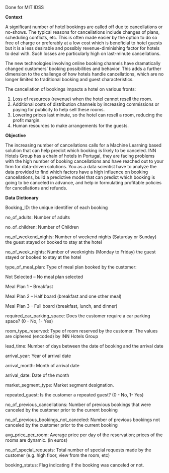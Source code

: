 Done for MIT IDSS

**Context**

A significant number of hotel bookings are called off due to cancellations or no-shows. The typical reasons for cancellations include changes of plans, scheduling conflicts, etc. This is often made easier by the option to do so free of charge or preferably at a low cost which is beneficial to hotel guests but it is a less desirable and possibly revenue-diminishing factor for hotels to deal with. Such losses are particularly high on last-minute cancellations.

The new technologies involving online booking channels have dramatically changed customers’ booking possibilities and behavior. This adds a further dimension to the challenge of how hotels handle cancellations, which are no longer limited to traditional booking and guest characteristics.

The cancellation of bookings impacts a hotel on various fronts:
1. Loss of resources (revenue) when the hotel cannot resell the room.
2. Additional costs of distribution channels by increasing commissions or paying for publicity to help sell these rooms.
3. Lowering prices last minute, so the hotel can resell a room, reducing the profit margin.
4. Human resources to make arrangements for the guests.  

**Objective**

The increasing number of cancellations calls for a Machine Learning based solution that can help predict which booking is likely to be canceled. INN Hotels Group has a chain of hotels in Portugal, they are facing problems with the high number of booking cancellations and have reached out to your firm for data-driven solutions. You as a data scientist have to analyze the data provided to find which factors have a high influence on booking cancellations, build a predictive model that can predict which booking is going to be canceled in advance, and help in formulating profitable policies for cancellations and refunds.


**Data Dictionary**

Booking_ID: the unique identifier of each booking

no_of_adults: Number of adults

no_of_children: Number of Children

no_of_weekend_nights: Number of weekend nights (Saturday or Sunday) the guest stayed or booked to stay at the hotel

no_of_week_nights: Number of weeknights (Monday to Friday) the guest stayed or booked to stay at the hotel

type_of_meal_plan: Type of meal plan booked by the customer:

Not Selected – No meal plan selected

Meal Plan 1 – Breakfast

Meal Plan 2 – Half board (breakfast and one other meal)

Meal Plan 3 – Full board (breakfast, lunch, and dinner)

required_car_parking_space: Does the customer require a car parking space? (0 - No, 1- Yes)

room_type_reserved: Type of room reserved by the customer. The values are ciphered (encoded) by INN Hotels Group

lead_time: Number of days between the date of booking and the arrival date

arrival_year: Year of arrival date

arrival_month: Month of arrival date

arrival_date: Date of the month

market_segment_type: Market segment designation.

repeated_guest: Is the customer a repeated guest? (0 - No, 1- Yes)

no_of_previous_cancellations: Number of previous bookings that were canceled by the customer prior to the current booking

no_of_previous_bookings_not_canceled: Number of previous bookings not canceled by the customer prior to the current booking

avg_price_per_room: Average price per day of the reservation; prices of the rooms are dynamic. (in euros)

no_of_special_requests: Total number of special requests made by the customer (e.g. high floor, view from the room, etc)

booking_status: Flag indicating if the booking was canceled or not.
